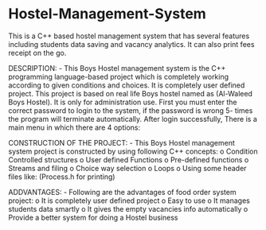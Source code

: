 # Hostel-Management-System
This is a C++ based hostel management system that has several features including students data saving and vacancy analytics. It can also print fees receipt on the go.


DESCRIPTION: -
This Boys Hostel management system is the C++ programming language-based
project which is completely working according to given conditions and choices. It
is completely user defined project. This project is based on real life Boys hostel
named as (Al-Waleed Boys Hostel). It is only for administration use. First you must
enter the correct password to login to the system, if the password is wrong 5-
times the program will terminate automatically. After login successfully, There is a
main menu in which there are 4 options:


CONSTRUCTION OF THE PROJECT: -
This Boys Hostel management system project is constructed by using following C++
concepts:
o Condition Controlled structures
o User defined Functions
o Pre-defined functions
o Streams and filing
o Choice way selection
o Loops
o Using some header files like: (Process.h for printing)



ADDVANTAGES: -
Following are the advantages of food order system project:
o It is completely user defined project
o Easy to use
o It manages students data smartly
o It gives the empty vacancies info automatically
o Provide a better system for doing a Hostel business

